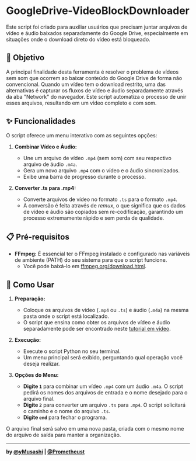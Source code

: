 # GoogleDrive-VideoBlockDownloader

Este script foi criado para auxiliar usuários que precisam juntar arquivos de vídeo e áudio baixados separadamente do Google Drive, especialmente em situações onde o download direto do vídeo está bloqueado.

## 🎯 Objetivo

A principal finalidade desta ferramenta é resolver o problema de vídeos sem som que ocorrem ao baixar conteúdo do Google Drive de forma não convencional. Quando um vídeo tem o download restrito, uma das alternativas é capturar os fluxos de vídeo e áudio separadamente através da aba "Network" do navegador. Este script automatiza o processo de unir esses arquivos, resultando em um vídeo completo e com som.

## ✨ Funcionalidades

O script oferece um menu interativo com as seguintes opções:

1.  **Combinar Vídeo e Áudio:**

      * Une um arquivo de vídeo `.mp4` (sem som) com seu respectivo arquivo de áudio `.m4a`.
      * Gera um novo arquivo `.mp4` com o vídeo e o áudio sincronizados.
      * Exibe uma barra de progresso durante o processo.

2.  **Converter .ts para .mp4:**

      * Converte arquivos de vídeo no formato `.ts` para o formato `.mp4`.
      * A conversão é feita através de *remux*, o que significa que os dados de vídeo e áudio são copiados sem re-codificação, garantindo um processo extremamente rápido e sem perda de qualidade.

## 📋 Pré-requisitos

  * **FFmpeg:** É essencial ter o FFmpeg instalado e configurado nas variáveis de ambiente (PATH) do seu sistema para que o script funcione.
      * Você pode baixá-lo em [ffmpeg.org/download.html](https://ffmpeg.org/download.html).

## 🚀 Como Usar

1.  **Preparação:**

      * Coloque os arquivos de vídeo (`.mp4` ou `.ts`) e áudio (`.m4a`) na mesma pasta onde o script está localizado.
      * O script que ensina como obter os arquivos de vídeo e áudio separadamente pode ser encontrado neste [tutorial em vídeo](https://www.youtube.com/watch?v=RF7gJ7ar0-8).

2.  **Execução:**

      * Execute o script Python no seu terminal.
      * Um menu principal será exibido, perguntando qual operação você deseja realizar.

3.  **Opções do Menu:**

      * **Digite `1`** para combinar um vídeo `.mp4` com um áudio `.m4a`. O script pedirá os nomes dos arquivos de entrada e o nome desejado para o arquivo final.
      * **Digite `2`** para converter um arquivo `.ts` para `.mp4`. O script solicitará o caminho e o nome do arquivo `.ts`.
      * **Digite `end`** para fechar o programa.

O arquivo final será salvo em uma nova pasta, criada com o mesmo nome do arquivo de saída para manter a organização.

---

**by [@yMusashi](https://t.me/yMusashi) | [@Prometheust](https://t.me/Prometheust)**

